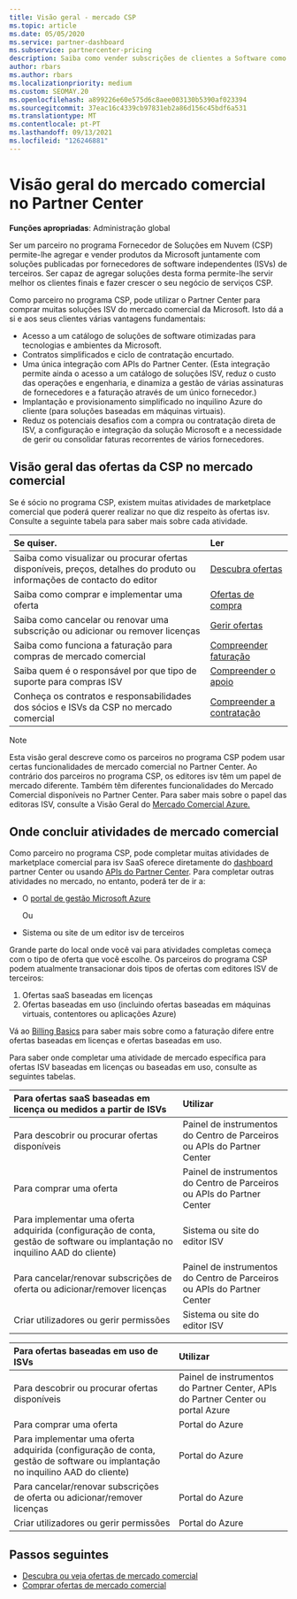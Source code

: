 ```yaml
---
title: Visão geral - mercado CSP
ms.topic: article
ms.date: 05/05/2020
ms.service: partner-dashboard
ms.subservice: partnercenter-pricing
description: Saiba como vender subscrições de clientes a Software como um Serviço (SaaS) oferece a fornecedores de software independentes (ISVs) no mercado.
author: rbars
ms.author: rbars
ms.localizationpriority: medium
ms.custom: SEOMAY.20
ms.openlocfilehash: a899226e60e575d6c8aee003130b5390af023394
ms.sourcegitcommit: 37eac16c4339cb97831eb2a86d156c45bdf6a531
ms.translationtype: MT
ms.contentlocale: pt-PT
ms.lasthandoff: 09/13/2021
ms.locfileid: "126246881"
---
```

# <a name="overview-of-the-commercial-marketplace-in-partner-center"></a>Visão geral do mercado comercial no Partner Center

**Funções apropriadas**: Administração global

Ser um parceiro no programa Fornecedor de Soluções em Nuvem (CSP) permite-lhe agregar e vender produtos da Microsoft juntamente com soluções publicadas por fornecedores de software independentes (ISVs) de terceiros. Ser capaz de agregar soluções desta forma permite-lhe servir melhor os clientes finais e fazer crescer o seu negócio de serviços CSP.

Como parceiro no programa CSP, pode utilizar o Partner Center para comprar muitas soluções ISV do mercado comercial da Microsoft. Isto dá a si e aos seus clientes várias vantagens fundamentais:

- Acesso a um catálogo de soluções de software otimizadas para tecnologias e ambientes da Microsoft.
- Contratos simplificados e ciclo de contratação encurtado.
- Uma única integração com APIs do Partner Center. (Esta integração permite ainda o acesso a um catálogo de soluções ISV, reduz o custo das operações e engenharia, e dinamiza a gestão de várias assinaturas de fornecedores e a faturação através de um único fornecedor.)
- Implantação e provisionamento simplificado no inquilino Azure do cliente (para soluções baseadas em máquinas virtuais).
- Reduz os potenciais desafios com a compra ou contratação direta de ISV, a configuração e integração da solução Microsoft e a necessidade de gerir ou consolidar faturas recorrentes de vários fornecedores.

## <a name="overview-of-csp-offers-in-the-commercial-marketplace"></a>Visão geral das ofertas da CSP no mercado comercial

Se é sócio no programa CSP, existem muitas atividades de marketplace comercial que poderá querer realizar no que diz respeito às ofertas isv. Consulte a seguinte tabela para saber mais sobre cada atividade.

|**Se quiser.**  |**Ler**   |
|:------------------------------------|:------------------|
|Saiba como visualizar ou procurar ofertas disponíveis, preços, detalhes do produto ou informações de contacto do editor | [Descubra ofertas](csp-commercial-marketplace-discover.md) | 
|Saiba como comprar e implementar uma oferta   | [Ofertas de compra](csp-commercial-marketplace-purchase.md)   | 
|Saiba como cancelar ou renovar uma subscrição ou adicionar ou remover licenças  | [Gerir ofertas](csp-commercial-marketplace-manage.md) |
|Saiba como funciona a faturação para compras de mercado comercial | [Compreender faturação](csp-commercial-marketplace-billing.md) |
|Saiba quem é o responsável por que tipo de suporte para compras ISV | [Compreender o apoio](csp-commercial-marketplace-support.md) |
|Conheça os contratos e responsabilidades dos sócios e ISVs da CSP no mercado comercial | [Compreender a contratação](csp-commercial-marketplace-contracting.md) |

> [!NOTE]
> Esta visão geral descreve como os parceiros no programa CSP podem usar certas funcionalidades de mercado comercial no Partner Center. Ao contrário dos parceiros no programa CSP, os editores isv têm um papel de mercado diferente. Também têm diferentes funcionalidades do Mercado Comercial disponíveis no Partner Center. Para saber mais sobre o papel das editoras ISV, consulte a Visão Geral do [Mercado Comercial Azure.](/azure/marketplace/partner-center-portal/commercial-marketplace-overview)

## <a name="where-to-complete-commercial-marketplace-activities"></a>Onde concluir atividades de mercado comercial

Como parceiro no programa CSP, pode completar muitas atividades de marketplace comercial para isv SaaS oferece diretamente do [dashboard](https://partner.microsoft.com/dashboard) partner Center ou usando [APIs do Partner Center](/partner-center/develop/). Para completar outras atividades no mercado, no entanto, poderá ter de ir a:

- O [portal de gestão Microsoft Azure](https://portal.azure.com/)

    Ou

- Sistema ou site de um editor isv de terceiros

Grande parte do local onde você vai para atividades completas começa com o tipo de oferta que você escolhe. Os parceiros do programa CSP podem atualmente transacionar dois tipos de ofertas com editores ISV de terceiros:

1. Ofertas saaS baseadas em licenças  
2. Ofertas baseadas em uso (incluindo ofertas baseadas em máquinas virtuais, contentores ou aplicações Azure)

Vá ao [Billing Basics](billing-basics.md) para saber mais sobre como a faturação difere entre ofertas baseadas em licenças e ofertas baseadas em uso.  

Para saber onde completar uma atividade de mercado específica para ofertas ISV baseadas em licenças ou baseadas em uso, consulte as seguintes tabelas.

|**Para ofertas saaS baseadas em licença ou medidos a partir de ISVs**  |**Utilizar**  |
|:------------------------------------|:------------------|
|Para descobrir ou procurar ofertas disponíveis  | Painel de instrumentos do Centro de Parceiros ou APIs do Partner Center  |
|Para comprar uma oferta  | Painel de instrumentos do Centro de Parceiros ou APIs do Partner Center  |
|Para implementar uma oferta adquirida (configuração de conta, gestão de software ou implantação no inquilino AAD do cliente)  | Sistema ou site do editor ISV  |
|Para cancelar/renovar subscrições de oferta ou adicionar/remover licenças | Painel de instrumentos do Centro de Parceiros ou APIs do Partner Center  |
|Criar utilizadores ou gerir permissões  | Sistema ou site do editor ISV  |

|**Para ofertas baseadas em uso de ISVs**  |**Utilizar**  |
|:------------------------------------|:------------------|
|Para descobrir ou procurar ofertas disponíveis  | Painel de instrumentos do Partner Center, APIs do Partner Center ou portal Azure  |
|Para comprar uma oferta  | Portal do Azure  |
|Para implementar uma oferta adquirida (configuração de conta, gestão de software ou implantação no inquilino AAD do cliente)  | Portal do Azure  |
|Para cancelar/renovar subscrições de oferta ou adicionar/remover licenças | Portal do Azure  |
|Criar utilizadores ou gerir permissões  | Portal do Azure  |

## <a name="next-steps"></a>Passos seguintes

- [Descubra ou veja ofertas de mercado comercial](csp-commercial-marketplace-discover.md)
- [Comprar ofertas de mercado comercial](csp-commercial-marketplace-purchase.md)
